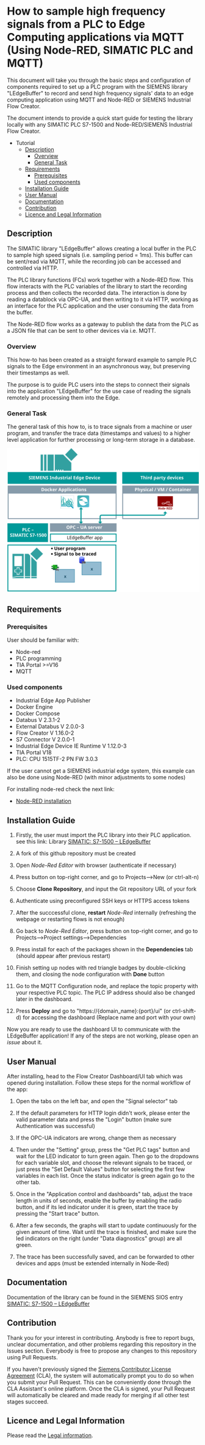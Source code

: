 # How to sample high frequency signals from a PLC to Edge Computing applications via MQTT (Using Node-RED, SIMATIC PLC and MQTT)

This document will take you through the basic steps and configuration of components required to set up a PLC program with the SIEMENS library "LEdgeBuffer" to  record and send high frequency signals' data to an edge computing application using MQTT and Node-RED or SIEMENS Industrial Flow Creator.

The document intends to provide a quick start guide for testing the library locally with any SIMATIC PLC S7-1500 and Node-RED/SIEMENS Industrial Flow Creator.

* Tutorial
  * [Description](#description)
    * [Overview](#overview)
    * [General Task](#general-task)
  * [Requirements](#requirements)
    * [Prerequisites](#prerequisites)
    * [Used components](#used-components)
  * [Installation Guide](#installation-guide)
  * [User Manual](#user-manual)
  * [Documentation](#documentation)
  * [Contribution](#contribution)
  * [Licence and Legal Information](#licence-and-legal-information)

## Description

The SIMATIC library "LEdgeBuffer" allows creating a local buffer in the PLC to sample high speed signals (i.e. sampling period = 1ms). This buffer can be sent/read via MQTT, while the recording job can be accessed and controlled via HTTP.

The PLC library functions (FCs) work together with a Node-RED flow. This flow interacts with the PLC variables of the library to start the recording process and then collects the recorded data. The interaction is done by reading a datablock via OPC-UA, and then writing to it via HTTP, working as an interface for the PLC application and the user consuming the data from the buffer.

The Node-RED flow works as a gateway to publish the data from the PLC as a JSON file that can be sent to other devices via i.e. MQTT.


### Overview

This how-to has been created as a straight forward example to sample PLC signals to the Edge environment in an asynchronous way, but preserving their timestamps as well. 

The purpose is to guide PLC users into the steps to connect their signals into the application "LEdgeBuffer" for the use case of reading the signals remotely and processing them into the Edge.

### General Task

The general task of this how to, is to trace signals from a machine or user program, and transfer the trace data (timestamps and values) to a higher level application for further processing or long-term storage in a database.



![task](docs/graphics/LEdgeBuffer_diagram.svg)

## Requirements

### Prerequisites

User should be familiar with:
* Node-red
* PLC programming
* TIA Portal >=V16
* MQTT

### Used components

* Industrial Edge App Publisher 
* Docker Engine 
* Docker Compose
* Databus V 2.3.1-2
* External Databus V 2.0.0-3 
* Flow Creator V 1.16.0-2 
* S7 Connector V 2.0.0-1
* Industrial Edge Device IE Runtime V 1.12.0-3
* TIA Portal V18
* PLC: CPU 1515TF-2 PN FW 3.0.3

If the user cannot get a SIEMENS industrial edge system, this example can also be done using Node-RED (with minor adjustments to some nodes)

For installing node-red check the next link:
* [Node-RED installation](https://nodered.org/docs/getting-started/local)

## Installation Guide

1. Firstly, the user must import the PLC library into their PLC application. see this link: Library [SIMATIC: S7-1500 – LEdgeBuffer](https://support.industry.siemens.com/cs/document/109783979)

2. A fork of this github repository must be created 

3. Open *Node-Red Editor* with browser (authenticate if necessary)

4. Press button on top-right corner, and go to Projects-->New (or ctrl-alt-n)

5. Choose **Clone Repository**, and input the  Git repository URL of your fork

6. Authenticate using preconfigured SSH keys or HTTPS access tokens

7. After the succcessful clone, **restart** *Node-Red* internally (refreshing the webpage or restarting flows is not enough)

8. Go back to *Node-Red Editor*, press button on top-right corner, and go to Projects-->Project settings-->Dependencies

9. Press install for each of the packages shown in the **Dependencies** tab (should appear after previous restart)

10. Finish setting up nodes with red triangle badges by double-clicking them, and closing the node configuration with **Done** button

11. Go to the MQTT Configuration node, and replace the topic property with your respective PLC topic. The PLC IP address should also be changed later in the dashboard.

12. Press **Deploy** and go to "https://{domain_name}:{port}/ui" (or ctrl-shift-d)  for accessing the dashboard    (Replace name and port with your own)

Now you are ready to use the dashboard UI to communicate with the LEdgeBuffer application! If any of the steps are not working, please open an *issue* about it.


## User Manual

After installing, head to the Flow Creator Dashboard/UI tab which was opened during  installation. Follow these steps for the normal workflow of the app:

1. Open the tabs on the left bar, and open the "Signal selector"  tab

2. If the default parameters for HTTP login didn't work, please enter the valid parameter data and press the "Login" button (make sure Authentication  was  successful)

3. If the OPC-UA indicators are wrong, change them as necessary

4. Then under the "Setting" group, press the "Get PLC tags" button and wait for the LED indicator to turn green again.  Then go to the dropdowns for each variable slot, and choose the relevant signals to be traced, or just press the "Set Default Values" button for selecting the first few variables in each list. Once the status  indicator is green again go to the other tab.

5. Once in the "Application control and dashboards" tab, adjust the trace length in units of seconds, enable the buffer by enabling the radio button, and if its led indicator under it  is green, start the trace  by pressing the "Start trace" button.

6. After  a few seconds, the graphs will start to update continuously for the given amount of  time. Wait until the trace is finished, and make sure the led indicators on the right (under "Data diagnostics" group) are all green. 

7. The trace  has been successfully saved, and  can be forwarded to other devices and apps (must be extended internally in Node-Red)



## Documentation

Documentation of the library can be found in the SIEMENS SIOS entry [SIMATIC: S7-1500 – LEdgeBuffer](https://support.industry.siemens.com/cs/document/109783979)

## Contribution

Thank you for your interest in contributing. Anybody is free to report bugs, unclear documentation, and other problems regarding this repository in the Issues section. Everybody is free to propose any changes to this repository using Pull Requests.

If you haven't previously signed the [Siemens Contributor License Agreement](https://cla-assistant.io/industrial-edge/) (CLA), the system will automatically prompt you to do so when you submit your Pull Request. This can be conveniently done through the CLA Assistant's online platform.
Once the CLA is signed, your Pull Request will automatically be cleared and made ready for merging if all other test stages succeed.

## Licence and Legal Information

Please read the [Legal information](LICENSE.md).
